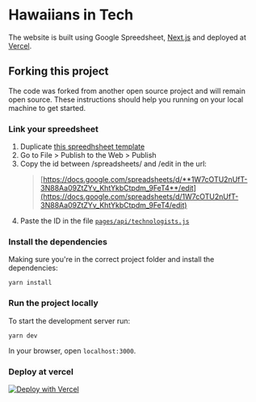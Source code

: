 # Hawaiians in Tech

The website is built using Google Spreedsheet, [Next.js](https://nextjs.org/) and deployed at [Vercel](https://vercel.com/).

## Forking this project

The code was forked from another open source project and will remain open source. These instructions should help you running on your local machine to get started.

### Link your spreedsheet

1. Duplicate [this spreedhsheet template](https://docs.google.com/spreadsheets/d/12LLA-NoHin0zQfmpEblgMjd260bmriLMowBAH1QDOhI/edit)
2. Go to File > Publish to the Web > Publish
3. Copy the id between /spreadsheets/ and /edit in the url:
   > [https://docs.google.com/spreadsheets/d/**1W7cOTU2nUfT-3N88Aa09ZtZYv_KhtYkbCtpdm_9FeT4**/edit](https://docs.google.com/spreadsheets/d/1W7cOTU2nUfT-3N88Aa09ZtZYv_KhtYkbCtpdm_9FeT4/edit)
4. Paste the ID in the file [`pages/api/technologists.js`](https://github.com/hawaiians/hawaiiansintech/blob/main/pages/api/technologists.js)

### Install the dependencies

Making sure you're in the correct project folder and install the dependencies:

```
yarn install
```

### Run the project locally

To start the development server run:

```
yarn dev
```

In your browser, open `localhost:3000`.

### Deploy at vercel

[![Deploy with Vercel](https://vercel.com/button)](https://vercel.com/import/project?template=https%3A%2F%2Fgithub.com%2Fzehfernandes%2Fbrazilianswhodesign)
